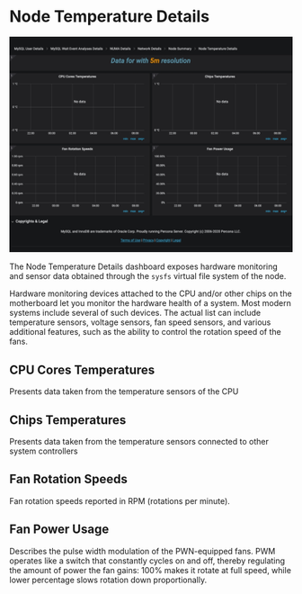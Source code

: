# Node Temperature Details

![image](../../_images/PMM_Node_Temperature_Details_full.jpg)

The Node Temperature Details dashboard exposes hardware monitoring and sensor data obtained through the `sysfs` virtual file system of the node.

Hardware monitoring devices attached to the CPU and/or other chips on the motherboard let you monitor the hardware health of a system. Most modern systems include several of such devices. The actual list can include temperature sensors, voltage sensors, fan speed sensors, and various additional features, such as the ability to control the rotation speed of the fans.

## CPU Cores Temperatures

Presents data taken from the temperature sensors of the CPU

## Chips Temperatures

Presents data taken from the temperature sensors connected to other system controllers

## Fan Rotation Speeds

Fan rotation speeds reported in RPM (rotations per minute).

## Fan Power Usage

Describes the pulse width modulation of the PWN-equipped fans. PWM operates like a switch that constantly cycles on and off, thereby regulating the amount of power the fan gains: 100% makes it rotate at full speed, while lower percentage slows rotation down proportionally.
